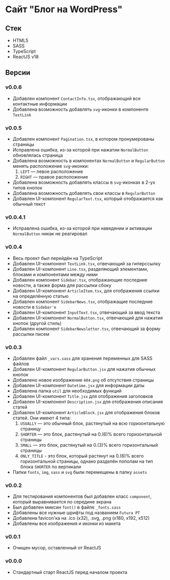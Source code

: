 # Сайт "Блог на WordPress"

## Стек
- HTML5
- SASS
- TypeScript
- ReactJS v18

## Версии
### v0.0.6
- Добавлен компонент `ContactInfo.tsx`, отображающий все контактные информации
- Добавлена возможность добавлять `svg`-иконки в компоненте `TextLink`

### v0.0.5
- Добавлен компонент `Pagination.tsx`, в котором пронумерованы страницы
- Исправлена ошибка, из-за которой при нажатии `NormalButton` обновлялась страница
- Добавлена возможность в компонентах `NormalButton` и `RegularButton` менять расположение `svg`-иконки:
	1. `LEFT` — левое расположение
	2. `RIGHT` — правое расположение
- Добавлена возможность добавлять классы в `svg`-иконках в 2-ух типов кнопок
- Добавлена возможность добавлять свои классы в `RegularButton`
- Добавлен UI-компонент `RegularText.tsx`, который отображается как обычный текст

### v0.0.4.1
- Исправлена ошибка, из-за которой при наведении и активации `NormalButton` никак не реагировал

### v0.0.4
- Весь проект был перейдён на TypeScript
- Добавлен UI-компонент `TextLink.tsx`, отвечающий за гиперссылку
- Добавлен UI-компонент `Line.tsx`, разделяющий элементами, блоками и компонентами между ними
- Добавлен компонент `Sidebar.tsx`, отображающие последние новости, а также форма для рассылки сбоку
- Добавлен UI-компонент `ArticleItem.tsx`, для отображения ссылки на определённую статью
- Добавлен компонент `SidebarNews.tsx`, отображащие последние новости в `Sidebar'е`
- Добавлен UI-компонент `InputText.tsx`, отвечающий за ввод текста
- Добавлен UI-компонент `NormalButton.tsx`, отвечающий для нажатия кнопок (другой стиль)
- Добавлен компонент `SidebarNewsletter.tsx`, отвечающий за форму рассылки писем

### v0.0.3
- Добавлен файл `_vars.sass` для хранения переменных для SASS файлов
- Добавлен UI-компонент `RegularButton.jsx` для нажатия обычных кнопок
- Добавлено новое изображение `404.png` об отсутствия страницы
- Добавлен UI-компонент `Datetime.jsx` для информации даты
- Добавлена папка `util` для необходимых функций
- Добавлен UI-компонент `Title.jsx` для отображения заголовков
- Добавлен UI-компонент `Description.jsx` для отображения описания статей
- Добавлен UI-компонент `ArticleBlock.jsx` для отображения блоков статей. Они имеют 4 типа:
	1. `USUALLY` — это обычный блок, растянутый на всю горизонтальную страницу
	2. `SHORTER` — это блок, растянутый на 0.(6)% всего горизонтальной страницы
	3. `SMALL` — это блок, растянутый на 0.(3)% всего горизонтальный страницы
	4. `ONLY_TITLE` - это блок, который растянут на 0.(6)% всего горизонтальной страницы, однако разделён пополам на тип блока `SHORTER` по вертикали
- Папки `fonts`, `img`, `sass` и `svg` были перемещены в папку `assets`

### v0.0.2
- Для тестирования компонентов был добавлен класс `component`, который выравнивается по середине экрана
- Был добавлен миксин `font()` в файле `_fonts.sass`
- Добавлены все нужные шрифты под названием `Futura PT`
- Добавлена favicon'ка на .ico (x32), .svg, .png (x180, x192, x512)
- Добавлены все изображения и иконки из макета

### v0.0.1
- Очищен мусор, оставленный от ReactJS

### v0.0.0
- Стандартный старт ReactJS перед началом проекта
